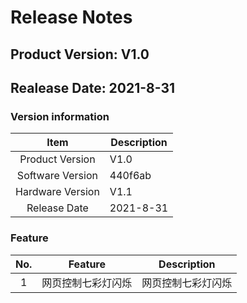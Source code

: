 # Release Notes

## Product Version: V1.0
## Realease Date: 2021-8-31

### Version information
|  Item   | Description  |
|  :----:  | ----  |
| Product Version  | V1.0 |
| Software Version  | 440f6ab |
| Hardware Version  | V1.1 |
| Release Date  | 2021-8-31 |


### Feature
|  No.   | Feature | Description  |
|  :----:  | ----  | ----  |
| 1 | 网页控制七彩灯闪烁 | 网页控制七彩灯闪烁 |

